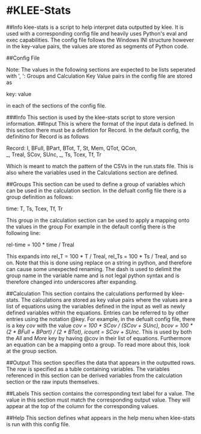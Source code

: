 #KLEE-Stats
=============================
##Info
klee-stats is a script to help interpret data outputted by klee. It is used with a corresponding config file and heavily uses Python's eval and exec capabilities. The config file follows the Windows INI structure however in the key-value pairs, the values are stored as segments of Python code.

##Config File

Note: The values in the following sections are expected to be lists seperated with ', ': Groups and Calculation
Key Value pairs in the config file are stored as 

key: value 

in each of the sections of the config file.

###Info
This section is used by the klee-stats script to store version information.
##Input
This is where the format of the input data is defined. In this section there must be a defintion for Record. In the default config, the definitino for Record is as follows

Record: I, BFull, BPart, BTot, T, St, Mem, QTot, QCon,\
        _, Treal, SCov, SUnc, _, Ts, Tcex, Tf, Tr

Which is meant to match the pattern of the CSVs in the run.stats file. This is also where the variables used in the Calculations section are defined.

##Groups
This section can be used to define a group of variables which can be used in the calculation section. In the defualt config file there is a group definition as follows:

time: T, Ts, Tcex, Tf, Tr

This group in the calculation section can be used to apply a mapping onto the values in the group For example in the default config there is the following line:

 rel-time = 100 * time / Treal

This expands into rel_T = 100 * T / Treal, rel_Ts = 100 * Ts / Treal, and so on. Note that this is done using replace on a string in python, and therefore can cause some unexpected renaming. The dash is used to delimit the group name in the variable name and is not legal python syntax and is therefore changed into underscores after expanding.

##Calculation
This section contains the calculations performed by klee-stats. The calculations are stored as key value pairs where the values are a list of equations using the variables defined in the input as well as newly defined variables within the equations. Entries can be referred to by other entries using the notation @key. For example, in the defualt config file, there is a key _cov_ with the value _cov = 100 * SCov / (SCov + SUnc), bcov = 100 * (2 * BFull + BPart) / (2 * BTot), icount = SCov + SUnc_. This is used by both the _All_ and _More_ key by having @cov in their list of equations. Furthermore an equation can be a mapping onto a group. To read more about this, look at the group section.

##Output
This section specifies the data that appears in the outputted rows. The row is specified as a tuble containing variables. The variables referenced in this section can be derived variables from the calculation section or the raw inputs themselves.

##Labels
This section contains the corresponding text label for a value. The value in this section must match the corresponding output value. They will appear at the top of the column for the corresponding values.

##Help
This section defines what appears in the help menu when klee-stats is run with this config file.